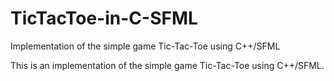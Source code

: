# TicTacToe-in-C-SFML
Implementation of the simple game Tic-Tac-Toe using C++/SFML

This is an implementation of the simple game Tic-Tac-Toe using C++/SFML.
